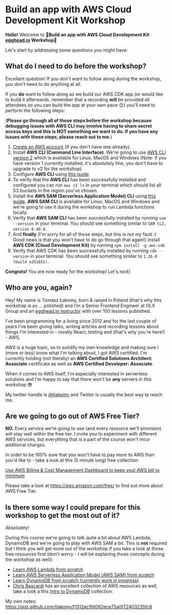 # Build an app with AWS Cloud Development Kit Workshop

**Hello!** Welcome to 🌟**Build an app with AWS Cloud Development Kit [egghead.io](https://egghead.io/s/km6vr) Workshop**🌟 

Let's start by addressing some questions you might have:

## What do I need to do before the workshop?

Excellent question! If you don't want to follow along during the workshop, you don't need to do anything at all.

If you **do** want to follow along as we build our AWS CDK app (or would like to build it afterwards, remember that a recording **will** be provided all attendees so you can build the app at your own pace 😊) you'll need to perform the following steps:

(**Please go through all of those steps before the workshop because debugging issues with AWS CLI may involve having to share secret access keys and this is NOT something we want to do. If you have any issues with those steps, please reach out to me.**)

1. [Create an AWS account](https://portal.aws.amazon.com/gp/aws/developer/registration/index.html?refid=em_127222) (if you don't have one already).
2. Install **AWS CLI (Command Line Interface)**. We're going to use [AWS CLI version 2](https://docs.aws.amazon.com/cli/latest/userguide/install-cliv2.html) which is available for Linux, MacOS and Windows (Note: if you have version 1 currently installed, it's absolutely fine, you don't have to upgrade to v2 for the workshop)
3. Configure **AWS CLI** using [this guide](https://docs.aws.amazon.com/cli/latest/userguide/cli-chap-configure.html)
4. To verify that the **AWS CLI** has been successfully installed and configured you can run `aws s3 ls` in your terminal which should list all S3 buckets in the region you've chosen.
5. Install the **AWS SAM (Serverless Application Model) CLI** using [this guide](https://docs.aws.amazon.com/serverless-application-model/latest/developerguide/serverless-sam-cli-install.html). **AWS SAM CLI** is available for Linux, MacOS and Windows and we're going to use it during the workshop to run Lambda functions locally.
6. Verify that **AWS SAM CLI** has been successfully installed by running `sam --version` in your terminal. You should see something similar to `SAM CLI, version 0.40.0`.
7. And **finally** (I'm sorry for all of those steps, but this is not my fault :( Good news is that you won't have to do go through that again!) install **AWS CDK (Cloud Development Kit)** by running `npm install -g aws-cdk`
8. Verify that AWS CDK has been successfully installed by running `cdk --version` in your terminal. You should see something similar to `1.26.0 (build e251651)`.

**Congrats!** You are now ready for the workshop! Let's rock!

## Who are you, again?

Hey! My name is Tomasz Łakomy, born & raised in Poland (that's why this workshop is so ... polished) and I'm a Senior Frontend Engineer at OLX Group and an [egghead.io instructor](https://egghead.io/s/km6vr) with over 100 lessons published.

I've been programming for a living since 2012 and for the last couple of years I've been giving talks, writing articles and recording lessons about things I'm interested in - mostly React, testing and (that's why you're here!) - AWS.

AWS is a huge topic, so to solidify my own knowledge and making sure I (more or less) know what I'm talking about, I got AWS certified. I'm currently holding (not literally) an **AWS Certified Solutions Architect: Associate** certificate as well as **AWS Certified Developer: Associate**.

When it comes to AWS itself, I'm especially interested in serverless solutions and I'm happy to say that there won't be **any** servers in this workshop 😎

My twitter handle is [@tlakomy](https://twitter.com/tlakomy) and Twitter is usually the best way to reach me.

## Are we going to go out of AWS Free Tier?

**NO.** Every service we're going to use (and every resource we'll provision) will stay well within the free tier. I invite you to experiment with different AWS services, but everything that is a part of the course won't incur additional charges.

In order to be 100% sure that you won't have to pay more to AWS than you'd like to - take a look at this (5 minute long) free collection:

[Use AWS Billing & Cost Management Dashboard to keep yout AWS bill to minimum](https://egghead.io/playlists/use-aws-billing-cost-management-dashboard-to-keep-your-aws-bill-to-minimum-ff0f?af=6p5abz)

Please take a look at https://aws.amazon.com/free/ to find out more about AWS Free Tier.

## Is there some way I could prepare for this workshop to get the most out of it?

Absolutely!

During this course we're going to talk quite a bit about AWS Lambda, DynamoDB and we're going to play with AWS SAM a bit. This is **not** required but I think you will get more out of the workshop if you take a look at those free resources first (don't worry - I will be explaning those concepts during the workshop as well):

* [Learn AWS Lambda from scratch](https://egghead.io/playlists/learn-aws-lambda-from-scratch-d29d?af=6p5abz)
* [Learn AWS Serverless Application Model (AWS SAM) from scratch](https://egghead.io/playlists/learn-aws-serverless-application-model-aws-sam-framework-from-scratch-baf9?af=6p5abz)
* [Learn DynamoDB from scratch (currently work in progress)](https://egghead.io/playlists/learn-aws-dynamodb-from-scratch-21c3)
* [Chris Bascardi](https://egghead.io/instructors/chris-biscardi?af=6p5abz) has an excellent collection of AWS resources as well, take a look a this [Intro to DynamoDB](https://egghead.io/playlists/intro-to-dynamodb-f35a?af=6p5abz) collection.

My own notes: https://gist.github.com/tlakomy/f1312ec1fd092ece75a0f72403235fc8
